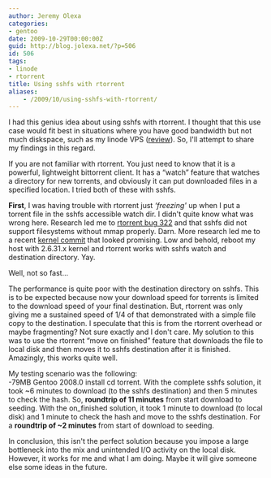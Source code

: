 ```yaml
---
author: Jeremy Olexa
categories:
- gentoo
date: 2009-10-29T00:00:00Z
guid: http://blog.jolexa.net/?p=506
id: 506
tags:
- linode
- rtorrent
title: Using sshfs with rtorrent
aliases:
    - /2009/10/using-sshfs-with-rtorrent/
---
```


I had this genius idea about using sshfs with rtorrent. I thought that this use case would fit best in situations where you have good bandwidth but not much diskspace, such as my linode VPS ([review][1]). So, I'll attempt to share my findings in this regard.

If you are not familiar with rtorrent. You just need to know that it is a powerful, lightweight bittorrent client. It has a &#8220;watch&#8221; feature that watches a directory for new torrents, and obviously it can put downloaded files in a specified location. I tried both of these with sshfs.

**First**, I was having trouble with rtorrent just *&#8216;freezing'* up when I put a torrent file in the sshfs accessible watch dir. I didn't quite know what was wrong here. Research led me to [rtorrent bug 322][2] and that sshfs did not support filesystems without mmap properly. Darn. More research led me to a recent [kernel commit][3] that looked promising. Low and behold, reboot my host with 2.6.31.x kernel and rtorrent works with sshfs watch and destination directory. Yay.

Well, not so fast...

The performance is quite poor with the destination directory on sshfs. This is to be expected because now your download speed for torrents is limited to the download speed of your final destination. But, rtorrent was only giving me a sustained speed of 1/4 of that demonstrated with a simple file copy to the destination. I speculate that this is from the rtorrent overhead or maybe fragmenting? Not sure exactly and I don't care. My solution to this was to use the rtorrent &#8220;move on finished&#8221; feature that downloads the file to local disk and then moves it to sshfs destination after it is finished. Amazingly, this works quite well.

My testing scenario was the following:  
-79MB Gentoo 2008.0 install cd torrent. With the complete sshfs solution, it took ~6 minutes to download (to the sshfs destination) and then 5 minutes to check the hash. So, **roundtrip of 11 minutes** from start download to seeding. With the on_finished solution, it took 1 minute to download (to local disk) and 1 minute to check the hash and move to the sshfs destination. For a **roundtrip of ~2 minutes** from start of download to seeding.

In conclusion, this isn't the perfect solution because you impose a large bottleneck into the mix and unintended I/O activity on the local disk. However, it works for me and what I am doing. Maybe it will give someone else some ideas in the future.

 [1]: http://blog.jolexa.net/2009/05/13/in-depth-linode-vps-review/
 [2]: http://libtorrent.rakshasa.no/ticket/322
 [3]: http://git.kernel.org/?p=linux/kernel/git/torvalds/linux-2.6.git;a=commit;h=9eead2a8115d2a6aecf267c292f751f7761fa5f8